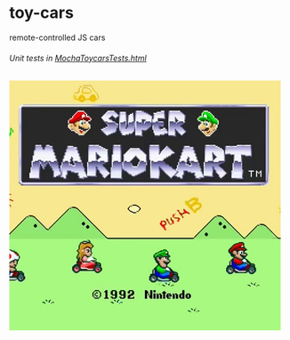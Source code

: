 # toy-cars
remote-controlled JS cars

###### Unit tests in [MochaToycarsTests.html](http://rawgit.com/Muzietto/toy-cars/master/MochaToycarsTests.html)

![toy-cars](https://github.com/Muzietto/toy-cars/blob/master/img/toycars.jpg)

